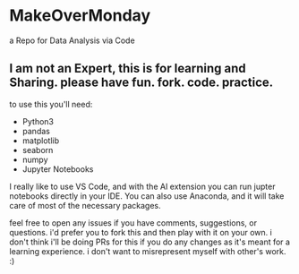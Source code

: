 # MakeOverMonday
a Repo for Data Analysis via Code

## I am not an Expert, this is for learning and Sharing. please have fun. fork. code. practice. 

to use this you'll need:
- Python3
- pandas
- matplotlib
- seaborn
- numpy 
- Jupyter Notebooks

I really like to use VS Code, and with the AI extension you can run jupter notebooks directly in your IDE. 
You can also use Anaconda, and it will take care of most of the necessary packages. 

feel free to open any issues if you have comments, suggestions, or questions. 
i'd prefer you to fork this and then play with it on your own. i don't think i'll be doing PRs for this if you do any changes
as it's meant for a learning experience. i don't want to misrepresent myself with other's work. :) 
